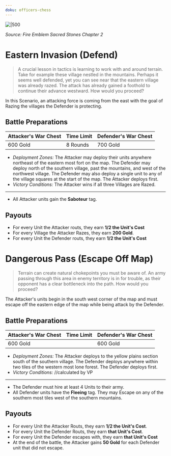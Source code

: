 ```yaml
---
doku: officers-chess
---
```

![|500](https://serenesforest.net/wp-content/uploads/2014/05/fe8map2.png)

*Source: Fire Emblem Sacred Stones Chapter 2*

# Eastern Invasion (Defend)

> A crucial lesson in tactics is learning to work with and around terrain. Take for example these village nestled in the mountains. Perhaps it seems well defended, yet you can see near that the eastern village was already razed. The attack has already gained a foothold to continue their advance westward.
> How would you proceed?

In this Scenario, an attacking force is coming from the east with the goal of Razing the villages the Defender is protecting.

## Battle Preparations 

| Attacker's War Chest | Time Limit | Defender's War Chest |
| -------------------- | ---------- | -------------------- |
| 600 Gold             | 8 Rounds   | 700 Gold              |

- *Deployment Zones:* The Attacker may deploy their units anywhere northeast of the eastern most fort on the map. The Defender may deploy north of the southern village, past the mountains, and west of the northwest village. The Defender may also deploy a single unit to any of the village squares at the start of the map. The Attacker deploys first.
- *Victory Conditions:* The Attacker wins if all three Villages are Razed.

---

- All Attacker units gain the **Saboteur** tag.

## Payouts

- For every Unit the Attacker routs, they earn **1/2 the Unit's Cost**
- For every Village the Attacker Razes, they earn **200 Gold**.
- For every Unit the Defender routs, they earn **1/2 the Unit's Cost**

# Dangerous Pass (Escape Off Map)

> Terrain can create natural chokepoints you must be aware of. An army passing through this area in enemy territory is in for trouble, as their opponent has a clear bottleneck into the path. 
> How would you proceed?

The Attacker's units begin in the south west corner of the map and must escape off the eastern edge of the map while being attack by the Defender.

## Battle Preparations 

| Attacker's War Chest | Time Limit | Defender's War Chest |
| -------------------- | ---------- | -------------------- |
| 600 Gold             |            | 600 Gold             | 

- *Deployment Zones:* The Attacker deploys to the yellow plains section south of the southern village. The Defender deploys anywhere within two tiles of the western most lone forest. The Defender deploys first.
- *Victory Conditions:* //calculated by VP

---

- The Defender must hire at least 4 Units to their army. 
- All Defender units have the **Fleeing** tag. They may Escape on any of the southern most tiles west of the southern mountains. 

## Payouts

- For every Unit the Attacker Routs, they earn **1/2 the Unit's Cost**.
- For every Unit the Defender Routs, they earn **that Unit's Cost**.
- For every Unit the Defender escapes with, they earn **that Unit's Cost**
- At the end of the battle, the Attacker gains **50 Gold** for each Defender unit that did not escape. 
